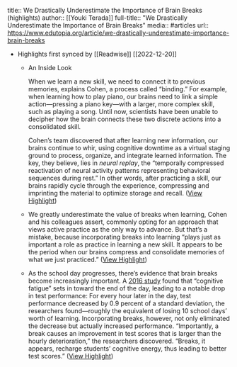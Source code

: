 title:: We Drastically Underestimate the Importance of Brain Breaks (highlights)
author:: [[Youki Terada]]
full-title:: "We Drastically Underestimate the Importance of Brain Breaks"
media:: #articles
url:: https://www.edutopia.org/article/we-drastically-underestimate-importance-brain-breaks

- Highlights first synced by [[Readwise]] [[2022-12-20]]
	- An Inside Look
	  
	  When we learn a new skill, we need to connect it to previous memories, explains Cohen, a process called “binding.” For example, when learning how to play piano, our brains need to link a simple action—pressing a piano key—with a larger, more complex skill, such as playing a song. Until now, scientists have been unable to decipher how the brain connects these two discrete actions into a consolidated skill.
	  
	  Cohen’s team discovered that after learning new information, our brains continue to whir, using cognitive downtime as a virtual staging ground to process, organize, and integrate learned information. The key, they believe, lies in *neural replay*, the “temporally compressed reactivation of neural activity patterns representing behavioral sequences during rest.” In other words, after practicing a skill, our brains rapidly cycle through the experience, compressing and imprinting the material to optimize storage and recall. ([View Highlight](https://read.readwise.io/read/01gmpp6vasvkfddg4xmgabed37))
	- We greatly underestimate the value of breaks when learning, Cohen and his colleagues assert, commonly opting for an approach that views active practice as the only way to advance. But that’s a mistake, because incorporating breaks into learning “plays just as important a role as practice in learning a new skill. It appears to be the period when our brains compress and consolidate memories of what we just practiced.” ([View Highlight](https://read.readwise.io/read/01gmpp78fynkmcpvq13qgzt3zj))
	- As the school day progresses, there’s evidence that brain breaks become increasingly important. A [2016 study](https://doi.org/10.1073/pnas.1516947113) found that “cognitive fatigue” sets in toward the end of the day, leading to a notable drop in test performance: For every hour later in the day, test performance decreased by 0.9 percent of a standard deviation, the researchers found—roughly the equivalent of losing 10 school days’ worth of learning. Incorporating breaks, however, not only eliminated the decrease but actually increased performance. “Importantly, a break causes an improvement in test scores that is larger than the hourly deterioration,” the researchers discovered. “Breaks, it appears, recharge students’ cognitive energy, thus leading to better test scores.” ([View Highlight](https://read.readwise.io/read/01gmppwb3dm9f9tte3n1ge29mv))